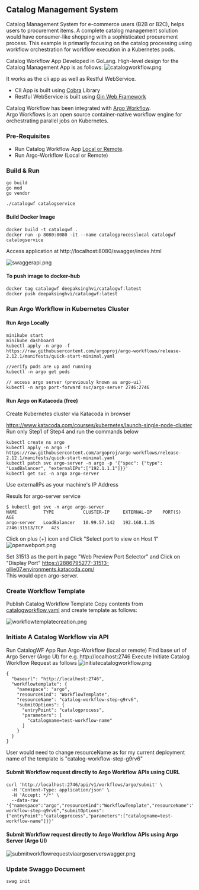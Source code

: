 ## Catalog Management System
Catalog Management System for e-commerce users (B2B or B2C), helps users to procurement items. 
A complete catalog management solution would have consumer-like shopping with a sophisticated procurement process. 
This example is primarily focusing on the catalog processing using workflow orchestration for workflow execution in a Kubernetes pods.

Catalog Workflow App Developed in GoLang.
High-level design for the Catalog Management App is as follows:
![catalogworkflow.png](resources/catalogworkflow.png)

It works as the cli app as well as Restful WebService.
* ClI App is built using [Cobra](https://github.com/spf13/cobra) Library
* Restful WebService is built using [Gin Web Framework](https://github.com/gin-gonic/gin)  

Catalog Workflow has been integrated with [Argo Workflow](https://argoproj.github.io/workflows).  
Argo Workflows is an open source container-native workflow engine for orchestrating parallel jobs on Kubernetes.

### Pre-Requisites
* Run Catalog Workflow App [Local or Remote](#build-&-run).
* Run Argo-Workflow  (Local or Remote)


### Build & Run
```
go build
go mod
go vendor

./catalogwf catalogservice
```

#### Build Docker Image
```
docker build -t catalogwf .
docker run -p 8080:8080 -it --name catalogprocesslocal catalogwf catalogservice

```

Access application at http://localhost:8080/swagger/index.html


![swaggerapi.png](resources/swaggerapi.png)

#### To push image to docker-hub
```
docker tag catalogwf deepaksinghvi/catalogwf:latest
docker push deepaksinghvi/catalogwf:latest
```

### Run Argo Workflow in Kubernetes Cluster

#### Run Argo Locally
```
minikube start
minikube dashboard
kubectl apply -n argo -f https://raw.githubusercontent.com/argoproj/argo-workflows/release-2.12.1/manifests/quick-start-minimal.yaml

//verify pods are up and running
kubectl -n argo get pods

// access argo server (previously known as argo-ui)
kubectl -n argo port-forward svc/argo-server 2746:2746
```


#### Run Argo on Katacoda (free)
Create Kubernetes cluster via Katacoda in browser

https://www.katacoda.com/courses/kubernetes/launch-single-node-cluster
Run only Step1 of Step4 and run the commands below

```
kubectl create ns argo
kubectl apply -n argo -f https://raw.githubusercontent.com/argoproj/argo-workflows/release-2.12.1/manifests/quick-start-minimal.yaml
kubectl patch svc argo-server -n argo -p '{"spec": {"type": "LoadBalancer", "externalIPs":["192.1.1.1"]}}'
kubectl get svc -n argo argo-server
```
Use externalIPs as your machine's IP Address

Resuls for argo-server service
```
$ kubectl get svc -n argo argo-server  
NAME          TYPE           CLUSTER-IP     EXTERNAL-IP    PORT(S)          AGE
argo-server   LoadBalancer   10.99.57.142   192.168.1.35   2746:31513/TCP   42s
```

Click on plus (+) icon and Click "Select port to view on Host 1"
![openwebport.png](resources/openwebport.png)

Set 31513 as the port in page "Web Preview Port Selector" and Click on "Display Port"
https://2886795277-31513-ollie07.environments.katacoda.com/  
This would open argo-server.

### Create Workflow Template
Publish Catalog Workflow Template
Copy contents from [catalogworkflow.yaml](resources/catalogworkflow.yaml) and create template as follows:

![workflowtemplatecreation.png](resources/workflowtemplatecreation.png)


### Initiate A Catalog Workflow via API
Run CatalogWF App
Run Argo-Workflow (local or remote)
Find base url of Argo Server (Argo UI) for e.g. http://localhost:2746
Execute Initiate Catalog Workflow Request as follows
![initiatecatalogworkflow.png](resources/initiatecatalogworkflow.png)

```
{
  "baseurl": "http://localhost:2746",
  "workflowtemplate": {
    "namespace": "argo",
    "resourceKind": "WorkflowTemplate",
    "resourceName": "catalog-workflow-step-g9rv6",
    "submitOptions": {
      "entryPoint": "catalogprocess",
      "parameters": [
        "catalogname=test-workflow-name"
      ]
    }
  }
}
```


User would need to change resourceName as for my current deployment name of the template is 
"catalog-workflow-step-g9rv6"

#### Submit Workflow request directly to Argo Workflow APIs using CURL
```
curl 'http://localhost:2746/api/v1/workflows/argo/submit' \
  -H 'Content-Type: application/json' \
  -H 'Accept: */*' \
  --data-raw '{"namespace":"argo","resourceKind":"WorkflowTemplate","resourceName":"catalog-workflow-step-g9rv6","submitOptions":{"entryPoint":"catalogprocess","parameters":["catalogname=test-workflow-name"]}}'
```

#### Submit Workflow request directly to Argo Workflow APIs using Argo Server (Argo UI)
![submitworkflowrequestviaargoserverswagger.png](resources/submitworkflowrequestviaargoserverswagger.png)


### Update Swaggo Document
```
swag init
```
